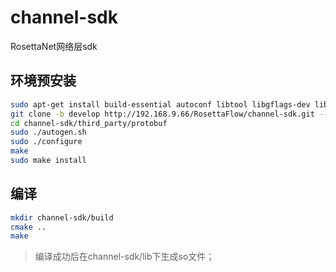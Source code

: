 # channel-sdk

RosettaNet网络层sdk

## 环境预安装

```bash
sudo apt-get install build-essential autoconf libtool libgflags-dev libgtest-dev clang libc++-dev pkg-config unzip
git clone -b develop http://192.168.9.66/RosettaFlow/channel-sdk.git --recursive
cd channel-sdk/third_party/protobuf
sudo ./autogen.sh
sudo ./configure
make
sudo make install
```

## 编译

```bash
mkdir channel-sdk/build
cmake ..
make
```

> 编译成功后在channel-sdk/lib下生成so文件；



